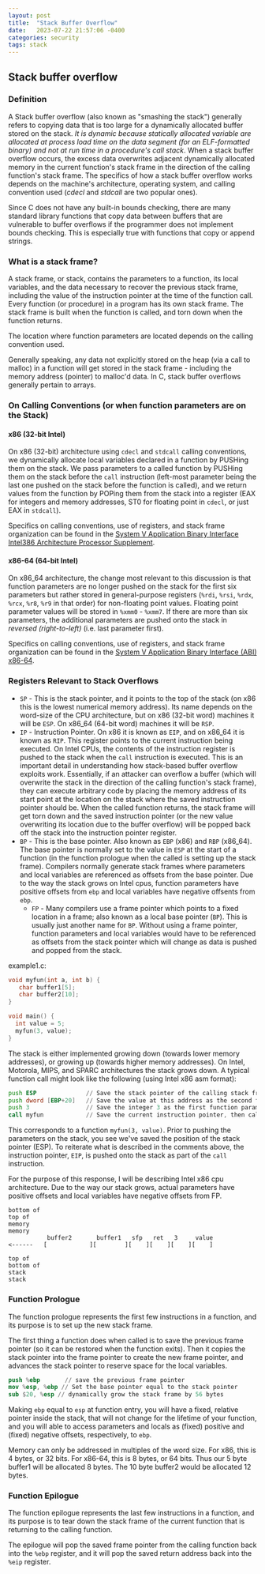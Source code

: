 ```yaml
---
layout: post
title:  "Stack Buffer Overflow"
date:   2023-07-22 21:57:06 -0400
categories: security
tags: stack
---
```

## Stack buffer overflow

### Definition
A Stack buffer overflow (also known as "smashing the stack") generally refers to copying data that is too large for a dynamically allocated buffer stored on the stack.  _It is dynamic because statically allocated variable are allocated at process load time on the data segment (for an ELF-formatted binary) and not at run time in a procedure's call stack_.  When a stack buffer overflow occurs, the excess data overwrites adjacent dynamically allocated memory in the current function's stack frame in the direction of the calling function's stack frame.  The specifics of how a stack buffer overflow works depends on the machine's architecture, operating system, and calling convention used (_cdecl_ and _stdcall_ are two popular ones). 

Since C does not have any built-in bounds checking, there are many standard library functions that copy data between buffers that are vulnerable to buffer overflows if the programmer does not implement bounds checking.  This is especially true with functions that copy or append strings.

### What is a stack frame? 

A stack frame, or stack, contains the parameters to a function, its local variables, and the data necessary to recover the previous stack frame, including the value of the instruction pointer at the time of the function call.  Every function (or procedure) in a program has its own stack frame.  The stack frame is built when the function is called, and torn down when the function returns.

The location where function parameters are located depends on the calling convention used.

Generally speaking, any data not explicitly stored on the heap (via a call to malloc) in a function will get stored in the stack frame - including the memory address (pointer) to malloc'd data.  In C, stack buffer overflows generally pertain to arrays.

### On Calling Conventions (or when function parameters are on the Stack)

#### x86 (32-bit Intel)
On x86 (32-bit) architecture using `cdecl` and `stdcall` calling conventions, we dynamically allocate local variables declared in a function by PUSHing them on the stack.  We pass parameters to a called function by PUSHing them on the stack before the `call` instruction (left-most parameter being the last one pushed on the stack before the function is called), and we return values from the function by POPing them from the stack into a register (EAX for integers and memory addresses, ST0 for floating point in `cdecl`, or just EAX in `stdcall`).  

Specifics on calling conventions, use of registers, and stack frame organization can be found in the [System V Application Binary Interface Intel386 Architecture Processor Supplement](https://www.sco.com/developers/devspecs/abi386-4.pdf).

#### x86-64 (64-bit Intel)
On x86_64 architecture, the change most relevant to this discussion is that function parameters are no longer pushed on the stack for the first six parameters but rather stored in general-purpose registers (`%rdi`, `%rsi`, `%rdx`, `%rcx`, `%r8`, `%r9` in that order) for non-floating point values.  Floating point parameter values will be stored in `%xmm0` - `%xmm7`.  If there are more than six parameters, the additional parameters are pushed onto the stack in _reversed (right-to-left)_ (i.e. last parameter first).

Specifics on calling conventions, use of registers, and stack frame organization can be found in the [System V Application Binary Interface (ABI) x86-64](https://www.intel.com/content/dam/develop/external/us/en/documents/mpx-linux64-abi.pdf).

### Registers Relevant to Stack Overflows
- `SP` - This is the stack pointer, and it points to the top of the stack (on x86 this is the lowest numerical memory address).  Its name depends on the word-size of the CPU architecture, but on x86 (32-bit word) machines it will be `ESP`.  On x86_64 (64-bit word) machines it will be `RSP`.
- `IP` - Instruction Pointer.  On x86 it is known as `EIP`, and on x86_64 it is known as `RIP`.  This register points to the current instruction being executed.  On Intel CPUs, the contents of the instruction register is pushed to the stack when the `call` instruction is executed.  This is an important detail in understanding how stack-based buffer overflow exploits work. Essentially, if an attacker can overflow a buffer (which will overwrite the stack in the direction of the calling function's stack frame), they can execute arbitrary code by placing the memory address of its start point at the location on the stack where the saved instruction pointer should be.  When the called function returns, the stack frame will get torn down and the saved instruction pointer (or the new value overwriting its location due to the buffer overflow) will be popped back off the stack into the instruction pointer register.
- `BP` - This is the base pointer.  Also known as `EBP` (x86) and `RBP` (x86_64).  The base pointer is normally set to the value in `ESP` at the start of a function (in the function prologue when the called is setting up the stack frame).  Compilers normally generate stack frames where parameters and local variables are referenced as offsets from the base pointer.  Due to the way the stack grows on Intel cpus, function parameters have positive offsets from `ebp` and local variables have negative offsents from `ebp`.
    - `FP` - Many compilers use a frame pointer which points to a fixed location in a frame; also known as a local base pointer (`BP`).  This is usually just another name for `BP`.  Without using a frame pointer, function parameters and local variables would have to be referenced as offsets from the stack pointer which will change as data is pushed and popped from the stack.


example1.c:
```c
void myfun(int a, int b) {
   char buffer1[5];
   char buffer2[10];
}

void main() {
  int value = 5;
  myfun(3, value);
}
```

The stack is either implemented growing down (towards lower memory addresses), or growing up (towards higher memory addresses).  On Intel, Motorola, MIPS, and SPARC architectures the stack grows down. A typical function call might look like the following (using Intel x86 asm format):

```asm
push ESP              // Save the stack pointer of the calling stack frame
push dword [EBP+20]   // Save the value at this address as the second function parameter
push 3                // Save the integer 3 as the first function parameter
call myfun            // Save the current instruction pointer, then call the function, "myfun"
```

This corresponds to a function `myfun(3, value)`.  Prior to pushing the parameters on the stack, you see we've saved the position of the stack pointer (ESP). To reiterate what is described in the comments above, the instruction pointer, `EIP`, is pushed onto the stack as part of the `call` instruction.

For the purpose of this response, I will be describing Intel x86 cpu architecture.  Due to the way our stack grows, actual parameters have positive offsets and local variables have negative offsets from FP.

```
bottom of                                                            top of
memory                                                               memory
           buffer2       buffer1   sfp   ret   3     value
<------   [            ][        ][    ][    ][    ][    ]
	   
top of                                                            bottom of
stack                                                                 stack
```

### Function Prologue
The function prologue represents the first few instructions in a function, and its purpose is to set up the new stack frame.

The first thing a function does when called is to save the previous frame pointer (so it can be restored when the function exits).  Then it copies the stack pointer into the frame pointer to create the new frame pointer, and advances the stack pointer to reserve space for the local variables.

```nasm
push %ebp       // save the previous frame pointer
mov %esp, %ebp // Set the base pointer equal to the stack pointer
sub $20, %esp // dynamically grow the stack frame by 56 bytes
```

Making `ebp` equal to `esp` at function entry, you will have a fixed, relative pointer inside the stack, that will not change for the lifetime of your function, and you will able to access parameters and locals as (fixed) positive and (fixed) negative offsets, respectively, to `ebp`.

Memory can only be addressed in multiples of the word size.  For x86, this is 4 bytes, or 32 bits.  For x86-64, this is 8 bytes, or 64 bits.  Thus our 5 byte buffer1 will be allocated 8 bytes.  The 10 byte buffer2 would be allocated 12 bytes.

### Function Epilogue
The function epilogue represents the last few instructions in a function, and its purpose is to tear down the stack frame of the current function that is returning to the calling function.

The epilogue will pop the saved frame pointer from the calling function back into the `%ebp` register, and it will pop the saved return address back into the `%eip` register.